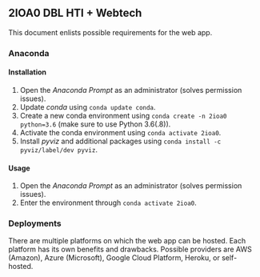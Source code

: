 ## 2IOA0 DBL HTI + Webtech
This document enlists possible requirements for the web app.

### Anaconda
#### Installation
1. Open the _Anaconda Prompt_ as an administrator (solves permission issues).
2. Update _conda_ using ```conda update conda```.
3. Create a new conda environment using ```conda create -n 2ioa0 python=3.6``` (make sure to use Python 3.6(.8)).
4. Activate the conda environment using ```conda activate 2ioa0```.
5. Install _pyviz_ and additional packages using ```conda install -c pyviz/label/dev pyviz```.

#### Usage
1. Open the _Anaconda Prompt_ as an administrator (solves permission issues).
2. Enter the environment through ```conda activate 2ioa0```.

### Deployments
There are multiple platforms on which the web app can be hosted. Each platform has its own benefits and drawbacks. Possible providers are AWS (Amazon), Azure (Microsoft), Google Cloud Platform, Heroku, or self-hosted.
